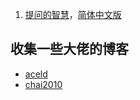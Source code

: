 
1. [提问的智慧](https://github.com/ryanhanwu/How-To-Ask-Questions-The-Smart-Way)，[简体中文版](https://github.com/ryanhanwu/How-To-Ask-Questions-The-Smart-Way/blob/master/README-zh_CN.md)


## 收集一些大佬的博客

- [aceld](https://github.com/aceld/golang)
- [chai2010](https://github.com/chai2010/go-ast-book)